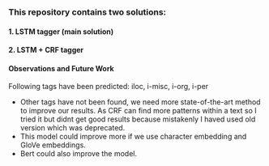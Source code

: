 ### This repository contains two solutions:
#### 1. LSTM tagger (main solution)

#### 2. LSTM + CRF tagger


#### Observations and Future Work
Following tags have been predicted: iloc, i-misc, i-org, i-per <br/>
- Other tags have not been found, we need more state-of-the-art method to improve our results. As CRF can find more patterns within a text
so I tried it but didnt get good results because mistakenly I haved used old version which was deprecated. <br/>
- This model could improve more if we use character embedding and GloVe embeddings. 
- Bert could also improve the model.

